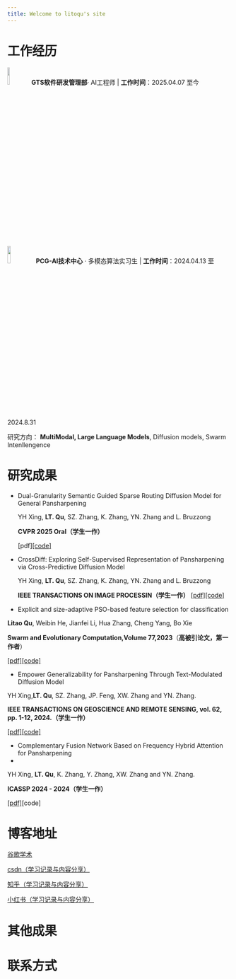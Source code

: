 ```yaml
---
title: Welcome to litoqu's site
---
```


# 工作经历

<img src="https://i-blog.csdnimg.cn/direct/f50ad3f9c26b42358f7d82635368d2b1.png" width="10%" height="10%" /> **GTS软件研发管理部**· AI工程师  | **工作时间**：2025.04.07 至今

<img src="https://i-blog.csdnimg.cn/direct/cfef35c8445a4d09a3ff07f6c3c23cb1.jpeg" width="12%" height="10%" /> **PCG-AI技术中心** · 多模态算法实习生  | **工作时间**：2024.04.13 至 2024.8.31

研究方向： **MultiModal, Large Language Models**, Diffusion models, Swarm Intenllengence

# 研究成果
- Dual-Granularity Semantic Guided Sparse Routing Diffusion Model for General Pansharpening
  
  YH Xing, **LT. Qu**, SZ. Zhang, K. Zhang, YN. Zhang and L. Bruzzong
  
  **CVPR 2025 Oral（学生一作）**
  
  [pdf][\[code\]](https://github.com/codgodtao/SGDiff)
  

 - CrossDiff: Exploring Self-Supervised Representation of Pansharpening via Cross-Predictive Diffusion Model
   
    YH Xing, **LT. Qu**, SZ. Zhang, K. Zhang, YN. Zhang and L. Bruzzong
   
    **IEEE TRANSACTIONS ON IMAGE PROCESSIN（学生一作）**
   [\[pdf\]](https://ieeexplore.ieee.org/document/10685062)[\[code\]](https://github.com/codgodtao/CrossDiff)

    
- Explicit and size-adaptive PSO-based feature selection for classification
  
**Litao Qu**, Weibin He, Jianfei Li, Hua Zhang, Cheng Yang, Bo Xie

**Swarm and Evolutionary Computation,Volume 77,2023**（**高被引论文，第一作者**）

[\[pdf\]](https://www.sciencedirect.com/science/article/abs/pii/S2210650223000238)[[code]](https://github.com/codgodtao/ESAPSO)

- Empower Generalizability for Pansharpening Through Text-Modulated Diffusion Model
  
YH Xing,**LT. Qu**, SZ. Zhang, JP. Feng, XW. Zhang and YN. Zhang.

**IEEE TRANSACTIONS ON GEOSCIENCE AND REMOTE SENSING, vol. 62, pp. 1-12, 2024.（学生一作）**

[\[pdf\]](https://ieeexplore.ieee.org/document/10613790)[\[code\]](https://github.com/codgodtao/TMDiff)

- Complementary Fusion Network Based on Frequency Hybrid Attention for Pansharpening
- 
YH Xing, **LT. Qu**, K. Zhang, Y. Zhang, XW. Zhang and YN. Zhang.

**ICASSP 2024 - 2024（学生一作）**

[\[pdf\]](https://ieeexplore.ieee.org/abstract/document/10446416)[code]

# 博客地址
[谷歌学术](https://scholar.google.com.hk/citations?user=zfAwcIkAAAAJ&hl=zh-CN)

[csdn（学习记录与内容分享）](https://blog.csdn.net/python_vb?spm=1011.2415.3001.5343)

[知乎（学习记录与内容分享）](https://blog.csdn.net/python_vb?spm=1011.2415.3001.5343)

[小红书（学习记录与内容分享）](https://blog.csdn.net/python_vb?spm=1011.2415.3001.5343)


# 其他成果

# 联系方式

